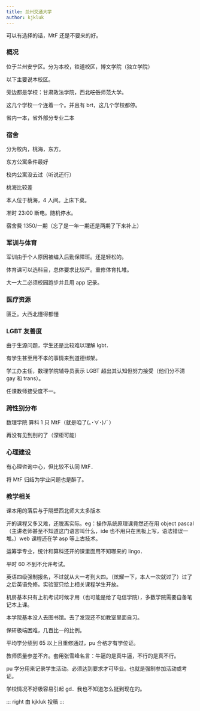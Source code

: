 ```yaml
---
title: 兰州交通大学
author: kjkluk
---
```


可以有选择的话，MtF 还是不要来的好。

### 概况

位于兰州安宁区。分为本校，铁道校区，博文学院（独立学院）

以下主要说本校区。

旁边都是学校：甘肃政法学院，西北~~吃饭~~师范大学。

这几个学校一个连着一个。并且有 brt，这几个学校都停。

省内一本，省外部分专业二本

### 宿舍

分为校内，桃海，东方。

东方公寓条件最好

校内公寓没去过（听说还行）

桃海比较差

本人位于桃海，4 人间。上床下桌。

准时 23:00 断电。随机停水。

宿舍费 1350/一期（忘了是一年一期还是两期了下来补上）

### 军训与体育

军训由于个人原因被编入后勤保障班。还是轻松的。

体育课可以选科目，总体要求比较严。重修体育扎堆。

大一大二必须校园跑步并且用 app 记录。

### 医疗资源

匮乏。大西北懂得都懂

### LGBT 友善度

由于生源问题，学生还是比较难以理解 lgbt．

有学生甚至用不孝的事情来到道德绑架。

学工办主任，数理学院辅导员表示 LGBT 超出其认知但努力接受（他们分不清 gay 和 trans）。

任课教师接受度不一。

### 跨性别分布

数理学院 算科 1 只 MtF（就是咱了(｡･∀･)ﾉﾞ）

再没有见到别的了（深柜可能）

### 心理建设

有心理咨询中心，但比较不认同 MtF．

将 MtF 归结为学业问题也是醉了。

### 教学相关

课本用的落后与于隔壁西北师大太多版本

开的课程又多又难，还脱离实际。eg：操作系统原理课竟然还在用 object pascal（主讲老师甚至不知道这门语言叫什么，ide 也不用只在黑板上写，语法错误一堆。）web 课程还在学 asp 等上古技术。

运筹学专业，统计和算科还开的课里面用不知哪来的 lingo．

平时 60 不到不允许考试。

英语四级强制报名，不过就从大一考到大四。（炫耀一下，本人一次就过了）过了之后英语免修。实验室只给上相关课程学生开放。

机房基本只有上机考试时候才用（也可能是给了电信学院），多数学院需要自备笔记本上课。

本学院基本没人去图书馆。去了发现还不如教室里面自习。

保研极端困难，几百比一的比例。

平均学分绩到 65 以上且重修通过，pu 合格才有学位证。

教师质量参差不齐。套用张雪峰名言：牛逼的是真牛逼，不行的是真不行。

pu 学分用来记录学生活动。必须达到要求才可毕业。也就是强制参加活动或考证。

学校情况不好极容易引起 gd．我也不知道怎么挺到现在的。

::: right
由 kjkluk 投稿
:::
